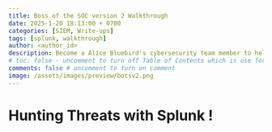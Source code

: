 ```yaml
---
title: Boss of the SOC version 2 Walkthrough
date: 2025-1-20 18:13:00 + 0700
categories: [SIEM, Write-ups]
tags: [splunk, walkthrough]    
author: <author_id>   
description: Become a Alice Bluebird's cybersecurity team member to help Frothly - A beer company investigate anomalous activities within their operations 
# toc: false - uncomment to turn off Table of Contents which is use for display content in right-panel 
comments: false # uncomment to turn on comment 
image: /assets/images/preview/botsv2.png
---
```

# Hunting Threats with Splunk ! 

